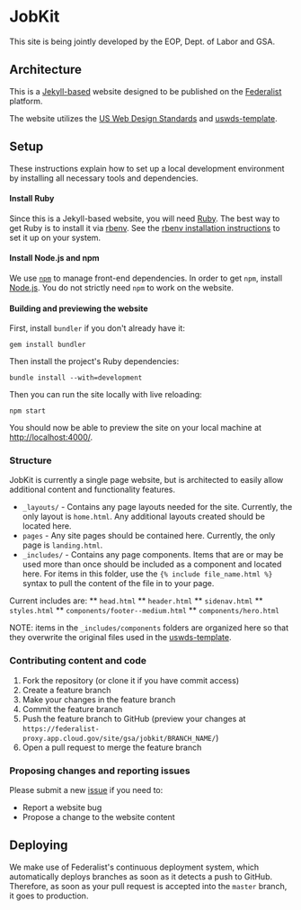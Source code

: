 # JobKit
This site is being jointly developed by the EOP, Dept. of Labor and GSA.

## Architecture
This is a [Jekyll-based](http://jekyllrb.com/) website designed to be published on the
[Federalist](https://federalist.18f.gov/) platform.

The website utilizes the [US Web Design Standards](https://standards.usa.gov/) and [uswds-template](https://github.com/18F/uswds-jekyll).

## Setup
These instructions explain how to set up a local development environment by installing all necessary tools and dependencies.

#### Install Ruby

Since this is a Jekyll-based website, you will need [Ruby](https://www.ruby-lang.org/en/). The best way to get Ruby is to install it via [rbenv](https://github.com/rbenv/rbenv). See the [rbenv installation instructions](https://github.com/rbenv/rbenv#installation) to set it up on your system.

#### Install Node.js and npm

We use [`npm`](https://www.npmjs.com/) to manage front-end dependencies. In order to get `npm`, install [Node.js](https://nodejs.org/). You do not strictly need `npm` to work on the website.


#### Building and previewing the website

First, install `bundler` if you don't already have it:

```
gem install bundler
```

Then install the project's Ruby dependencies:

```
bundle install --with=development
```

Then you can run the site locally with live reloading:

```
npm start
```

You should now be able to preview the site on your local machine at [http://localhost:4000/](http://localhost:4000/).

### Structure
JobKit is currently a single page website, but is architected to easily allow additional content and functionality features. 

* `_layouts/` - Contains any page layouts needed for the site. Currently, the only layout is `home.html`. Any additional layouts created should be located here.
* `pages` - Any site pages should be contained here. Currently, the only page is `landing.html`.
* `_includes/` - Contains any page components. Items that are or may be used more than once should be included as a component and located here. For items in this folder, use the `{% include file_name.html %}` syntax to pull the content of the file in to your page. 

Current includes are:
** `head.html`
** `header.html`
** `sidenav.html`
** `styles.html`
** `components/footer--medium.html`
** `components/hero.html`

NOTE: items in the `_includes/components` folders are organized here so that they overwrite the original files used in the [uswds-template](https://github.com/18F/uswds-jekyll).

### Contributing content and code

1. Fork the repository (or clone it if you have commit access)
2. Create a feature branch
3. Make your changes in the feature branch
4. Commit the feature branch
5. Push the feature branch to GitHub (preview your changes at `https://federalist-proxy.app.cloud.gov/site/gsa/jobkit/BRANCH_NAME/`)
6. Open a pull request to merge the feature branch

### Proposing changes and reporting issues

Please submit a new [issue](https://github.com/GSA/jobkit/issues) if you need to:

* Report a website bug
* Propose a change to the website content

## Deploying

We make use of Federalist's continuous deployment system, which automatically deploys branches as soon as it detects a push to GitHub. Therefore, as soon as your pull request is accepted into the `master` branch, it goes to production.

